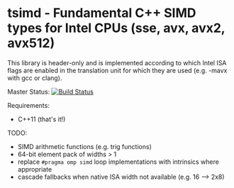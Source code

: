 # tsimd - Fundamental C++ SIMD types for Intel CPUs (sse, avx, avx2, avx512)

This library is header-only and is implemented according to which Intel ISA
flags are enabled in the translation unit for which they are used (e.g. -mavx
with gcc or clang).

Master Status: [![Build Status](https://travis-ci.org/jeffamstutz/tsimd.svg?branch=master)](https://travis-ci.org/jeffamstutz/tsimd)

Requirements:

- C++11 (that's it!)

TODO:

- SIMD arithmetic functions (e.g. trig functions)
- 64-bit element pack of widths > 1
- replace ```#pragma omp simd``` loop implementations with intrinsics where
  appropriate
- cascade fallbacks when native ISA width not available (e.g. 16 --> 2x8)
